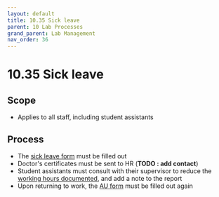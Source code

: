 ```yaml
---
layout: default
title: 10.35 Sick leave
parent: 10 Lab Processes
grand_parent: Lab Management
nav_order: 36
---
```


# 10.35 Sick leave

## Scope

- Applies to all staff, including student assistants

## Process

- The [sick leave form](https://formulare.uni-bamberg.de/lip/action/invoke.do?id=AUMeldung) must be filled out
- Doctor's certificates must be sent to HR (**TODO : add contact**)
- Student assistants must consult with their supervisor to reduce the [working hours documented](https://digital-work-lab.github.io/handbook/docs/lab_management/10_processes/10.71.compliance.html#documentation-of-working-hours), and add a note to the report
- Upon returning to work, the [AU form](https://formulare.uni-bamberg.de/lip/action/invoke.do?id=AUMeldung) must be filled out again
